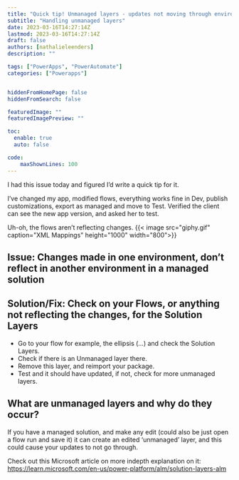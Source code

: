 ```yaml
---
title: "Quick tip! Unmanaged layers - updates not moving through environments (ALM)"
subtitle: "Handling unmanaged layers"
date: 2023-03-16T14:27:14Z
lastmod: 2023-03-16T14:27:14Z
draft: false
authors: [nathalieleenders]
description: ""

tags: ["PowerApps", "PowerAutomate"]
categories: ["Powerapps"]


hiddenFromHomePage: false
hiddenFromSearch: false

featuredImage: ""
featuredImagePreview: ""

toc:
  enable: true
  auto: false

code:
    maxShownLines: 100
---
```


I had this issue today and figured I’d write a quick tip for it.

I’ve changed my app, modified flows, everything works fine in Dev, publish customizations, export as managed and move to Test. Verified the client can see the new app version, and asked her to test.

Uh-oh, the flows aren’t reflecting changes.
{{< image src="giphy.gif" caption="XML Mappings" height="1000" width="800">}}

## Issue: Changes made in one environment, don’t reflect in another environment in a managed solution

## Solution/Fix: Check on your Flows, or anything not reflecting the changes, for the Solution Layers

- Go to your flow for example, the ellipsis (…) and check the Solution Layers.
- Check if there is an Unmanaged layer there.
- Remove this layer, and reimport your package.
- Test and it should have updated, if not, check for more unmanaged layers.

## What are unmanaged layers and why do they occur?

If you have a managed solution, and make any edit (could also be just open a flow run and save it) it can create an edited ‘unmanaged’ layer, and this could cause your updates to not go through.

Check out this Microsoft article on more indepth explanation on it: <https://learn.microsoft.com/en-us/power-platform/alm/solution-layers-alm>
